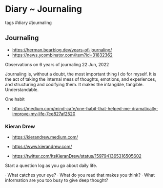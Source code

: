 # Diary ~ Journaling

tags #diary #journaling


## Journaling

* https://herman.bearblog.dev/years-of-journaling/
* https://news.ycombinator.com/item?id=31832362

Observations on 6 years of journaling
22 Jun, 2022

Journaling is, without a doubt, the most important thing I do for myself. It is the act of taking the internal mess of thoughts, emotions, and experiences, and structuring and codifying them. It makes the intangible, tangible. Understandable.

One habit

* https://medium.com/mind-cafe/one-habit-that-helped-me-dramatically-improve-my-life-7ce827af2520

### Kieran Drew

* https://kierandrew.medium.com/
* https://www.kierandrew.com/


* https://twitter.com/ItsKieranDrew/status/1597941365316505602

Start a question log as you go about daily life.

· What catches your eye?
· What do you read that makes you think?
· What information are you too busy to give deep thought?